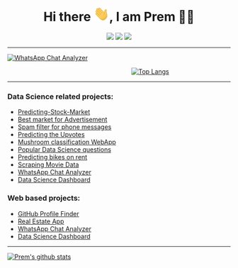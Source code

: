 <span align="center">
 <h1>Hi there <img src="https://raw.githubusercontent.com/ABSphreak/ABSphreak/master/gifs/Hi.gif" width="35px">, I am Prem 👨‍💻 </h1>
  
 
[![](https://img.icons8.com/color/32/000000/linkedin.png)](https://linkedin.com/in/premchandra-singh)
[![](https://img.icons8.com/color/32/000000/twitter.png)](#)
[![](https://img.icons8.com/plasticine/32/000000/gmail.png)](mailto:premchandra.singh.5268@gmail.com?Subject=From_GitHub)

</span>

---

[![WhatsApp Chat Analyzer](https://github-readme-stats.vercel.app/api/pin/?username=pcsingh&repo=WhatsApp-Chat-Analyzer)](https://github.com/pcsingh/WhatsApp-Chat-Analyzer) 

&emsp; &emsp; &emsp; &emsp; &emsp; &emsp; &emsp; &emsp; &emsp; &emsp; &emsp; &emsp; &emsp; &emsp; &emsp; &ensp; [![Top Langs](https://github-readme-stats.vercel.app/api/top-langs/?username=pcsingh&layout=compact&card_width=500)](https://github.com/pcsingh/WhatsApp-Chat-Analyzer)

<!--
[![Dashboard](https://github-readme-stats.vercel.app/api/pin/?username=pcsingh&repo=Data-Science-Dashboard)](https://github.com/pcsingh/Data-Science-Dashboard) 

&emsp; &emsp; &emsp; &emsp; &emsp; &emsp; &emsp; &emsp; &emsp; &emsp; &emsp; &emsp; &emsp; &emsp; &emsp; &ensp; [![Top Langs](https://github-readme-stats.vercel.app/api/top-langs/?username=pcsingh&layout=compact&card_width=500)](https://github.com/pcsingh/Data-Science-Dashboard)
-->
<!--
**pcsingh/pcsingh** is a ✨ _special_ ✨ repository because its `README.md` (this file) appears on your GitHub profile.

Here are some ideas to get you started:

- 🔭 I’m currently working on ...
- 🌱 I’m currently learning ...
- 👯 I’m looking to collaborate on ...
- 🤔 I’m looking for help with ...
- 💬 Ask me about ...
- 📫 How to reach me: ...
- 😄 Pronouns: ...
- ⚡ Fun fact: ...
-->

---

### Data Science related projects:

- [Predicting-Stock-Market](https://github.com/pcsingh/Predicting-Stock-Market)
- [Best market for Advertisement](https://github.com/pcsingh/Best-Market-For-Advertisement)
- [Spam filter for phone messages](https://github.com/pcsingh/Spam-filter-for-Phone-Messages)
- [Predicting the Upvotes](https://github.com/pcsingh/Predicting-the-Upvotes)
- [Mushroom classification WebApp](https://github.com/pcsingh/ML-WebApp-with-Streamlit-and-Python)
- [Popular Data Science questions](https://github.com/pcsingh/Popular-Data-Science-Questions)
- [Predicting bikes on rent](https://github.com/pcsingh/Predicting-Bikes-On-Rent)
- [Scraping Movie Data](https://github.com/pcsingh/scraping_movie_data)
- [WhatsApp Chat Analyzer](https://github.com/pcsingh/WhatsApp-Chat-Analyzer)
- [Data Science Dashboard](https://github.com/pcsingh/Data-Science-Dashboard)

### Web based projects:
- [GitHub Profile Finder](https://github.com/pcsingh/Github-Profile-Finder)
- [Real Estate App](https://github.com/pcsingh/Real_Estate_App)
- [WhatsApp Chat Analyzer](https://github.com/pcsingh/WhatsApp-Chat-Analyzer)
- [Data Science Dashboard](https://github.com/pcsingh/Data-Science-Dashboard)


---

[![Prem's github stats](https://github-readme-stats.vercel.app/api?username=pcsingh&hide=count_private=true&include_all_commits=true&show_icons=true&theme=algolia)](https://github.com/pcsingh/github-readme-stats)
